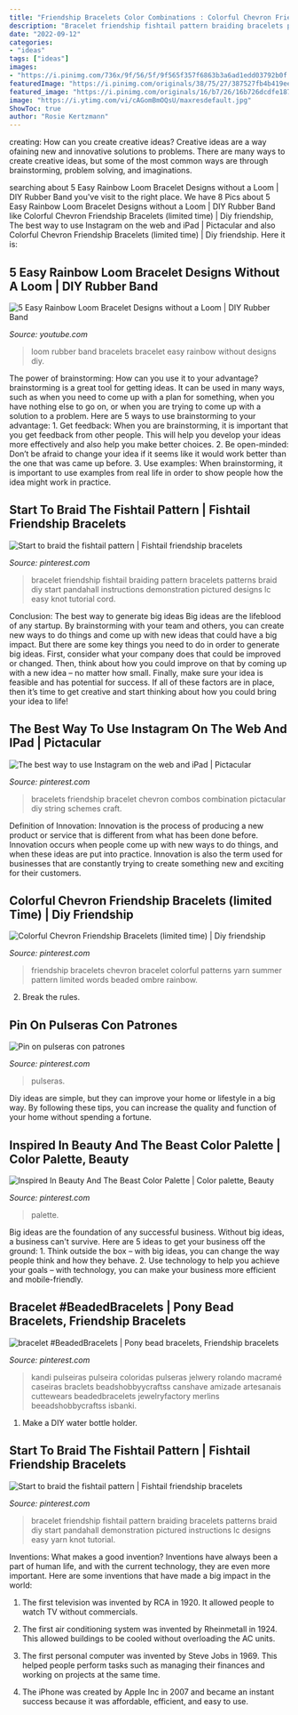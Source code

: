 ```yaml
---
title: "Friendship Bracelets Color Combinations : Colorful Chevron Friendship Bracelets (limited Time)"
description: "Bracelet friendship fishtail pattern braiding bracelets patterns braid diy start pandahall demonstration pictured instructions lc designs easy yarn knot tutorial"
date: "2022-09-12"
categories:
- "ideas"
tags: ["ideas"]
images:
- "https://i.pinimg.com/736x/9f/56/5f/9f565f357f6863b3a6ad1edd03792b0f.jpg"
featuredImage: "https://i.pinimg.com/originals/38/75/27/387527fb4b419ee46218ad362efda379.jpg"
featured_image: "https://i.pinimg.com/originals/16/b7/26/16b726dcdfe187f53a58a193410fa9e7.jpg"
image: "https://i.ytimg.com/vi/cAGomBmOQsU/maxresdefault.jpg"
ShowToc: true
author: "Rosie Kertzmann"
---
```



creating: How can you create creative ideas?
Creative ideas are a way ofaining new and innovative solutions to problems. There are many ways to create creative ideas, but some of the most common ways are through brainstorming, problem solving, and imaginations.

	

		
searching about 5 Easy Rainbow Loom Bracelet Designs without a Loom | DIY Rubber Band you've visit to the right place. We have 8 Pics about 5 Easy Rainbow Loom Bracelet Designs without a Loom | DIY Rubber Band like Colorful Chevron Friendship Bracelets (limited time) | Diy friendship, The best way to use Instagram on the web and iPad | Pictacular and also Colorful Chevron Friendship Bracelets (limited time) | Diy friendship. Here it is:
		
    
## 5 Easy Rainbow Loom Bracelet Designs Without A Loom | DIY Rubber Band

<img loading=lazy src="https://i.ytimg.com/vi/cAGomBmOQsU/maxresdefault.jpg" onerror="this.onerror=null;this.src='https://tse1.mm.bing.net/th?id=OIP.QwYdDz9cwRqFfuZkrPJGnAHaEK&amp;pid=15.1';" alt="5 Easy Rainbow Loom Bracelet Designs without a Loom | DIY Rubber Band">

_Source: youtube.com_

>loom rubber band bracelets bracelet easy rainbow without designs diy. 

	

The power of brainstorming: How can you use it to your advantage?
brainstorming is a great tool for getting ideas. It can be used in many ways, such as when you need to come up with a plan for something, when you have nothing else to go on, or when you are trying to come up with a solution to a problem. Here are 5 ways to use brainstorming to your advantage: 1. Get feedback: When you are brainstorming, it is important that you get feedback from other people. This will help you develop your ideas more effectively and also help you make better choices. 2. Be open-minded: Don’t be afraid to change your idea if it seems like it would work better than the one that was came up before. 3. Use examples: When brainstorming, it is important to use examples from real life in order to show people how the idea might work in practice. 
    
## Start To Braid The Fishtail Pattern | Fishtail Friendship Bracelets

<img loading=lazy src="https://i.pinimg.com/736x/95/d9/c1/95d9c1f0c0fa4386f3d5791a89fb9f49--fishtail-friendship-bracelets-friendship-bracelet-patterns.jpg" onerror="this.onerror=null;this.src='https://tse3.mm.bing.net/th?id=OIP.4k-79h3AzSYqex7DHJly7gEsDI&amp;pid=15.1';" alt="Start to braid the fishtail pattern | Fishtail friendship bracelets">

_Source: pinterest.com_

>bracelet friendship fishtail braiding pattern bracelets patterns braid diy start pandahall instructions demonstration pictured designs lc easy knot tutorial cord. 

	

Conclusion: The best way to generate big ideas
Big ideas are the lifeblood of any startup. By brainstorming with your team and others, you can create new ways to do things and come up with new ideas that could have a big impact. But there are some key things you need to do in order to generate big ideas. First, consider what your company does that could be improved or changed. Then, think about how you could improve on that by coming up with a new idea – no matter how small. Finally, make sure your idea is feasible and has potential for success. If all of these factors are in place, then it’s time to get creative and start thinking about how you could bring your idea to life!

    
## The Best Way To Use Instagram On The Web And IPad | Pictacular

<img loading=lazy src="https://i.pinimg.com/originals/38/75/27/387527fb4b419ee46218ad362efda379.jpg" onerror="this.onerror=null;this.src='https://tse1.mm.bing.net/th?id=OIP.0VAfvuCuPXfxSA_JO-0ekwHaHa&amp;pid=15.1';" alt="The best way to use Instagram on the web and iPad | Pictacular">

_Source: pinterest.com_

>bracelets friendship bracelet chevron combos combination pictacular diy string schemes craft. 

	

Definition of Innovation:
Innovation is the process of producing a new product or service that is different from what has been done before. Innovation occurs when people come up with new ways to do things, and when these ideas are put into practice. Innovation is also the term used for businesses that are constantly trying to create something new and exciting for their customers.

    
## Colorful Chevron Friendship Bracelets (limited Time) | Diy Friendship

<img loading=lazy src="https://i.pinimg.com/originals/16/b7/26/16b726dcdfe187f53a58a193410fa9e7.jpg" onerror="this.onerror=null;this.src='https://tse2.mm.bing.net/th?id=OIP.va5npyEvFYjKZBZWp8UqNgHaM6&amp;pid=15.1';" alt="Colorful Chevron Friendship Bracelets (limited time) | Diy friendship">

_Source: pinterest.com_

>friendship bracelets chevron bracelet colorful patterns yarn summer pattern limited words beaded ombre rainbow. 

	

2. Break the rules.

    
## Pin On Pulseras Con Patrones

<img loading=lazy src="https://i.pinimg.com/736x/72/de/1b/72de1bd1f99362d80ffdb01d41adef04.jpg" onerror="this.onerror=null;this.src='https://tse4.mm.bing.net/th?id=OIP.YnISxtt-S73CaXVagF_u8wAAAA&amp;pid=15.1';" alt="Pin on pulseras con patrones">

_Source: pinterest.com_

>pulseras. 

	

Diy ideas are simple, but they can improve your home or lifestyle in a big way. By following these tips, you can increase the quality and function of your home without spending a fortune.

    
## Inspired In Beauty And The Beast Color Palette | Color Palette, Beauty

<img loading=lazy src="https://i.pinimg.com/736x/9f/56/5f/9f565f357f6863b3a6ad1edd03792b0f.jpg" onerror="this.onerror=null;this.src='https://tse1.mm.bing.net/th?id=OIP.lhoc5ZwOXSp1IterODGrWAHaE8&amp;pid=15.1';" alt="Inspired In Beauty And The Beast Color Palette | Color palette, Beauty">

_Source: pinterest.com_

>palette. 

	

Big ideas are the foundation of any successful business. Without big ideas, a business can't survive. Here are 5 ideas to get your business off the ground: 1. Think outside the box – with big ideas, you can change the way people think and how they behave. 2. Use technology to help you achieve your goals – with technology, you can make your business more efficient and mobile-friendly. 
    
## Bracelet #BeadedBracelets | Pony Bead Bracelets, Friendship Bracelets

<img loading=lazy src="https://i.pinimg.com/originals/0c/2b/bf/0c2bbf1b20e42eeec8a877a4f751d886.jpg" onerror="this.onerror=null;this.src='https://tse2.mm.bing.net/th?id=OIP.SrlX_06FO06DfXzzbDwmVwHaNO&amp;pid=15.1';" alt="bracelet #BeadedBracelets | Pony bead bracelets, Friendship bracelets">

_Source: pinterest.com_

>kandi pulseiras pulseira coloridas pulseras jelwery rolando macramé caseiras braclets beadshobbyycraftss canshave amizade artesanais cuttewears beadedbracelets jewelryfactory merlins beeadshobbycraftss isbanki. 

	

1. Make a DIY water bottle holder.

    
## Start To Braid The Fishtail Pattern | Fishtail Friendship Bracelets

<img loading=lazy src="https://i.pinimg.com/originals/95/d9/c1/95d9c1f0c0fa4386f3d5791a89fb9f49.jpg" onerror="this.onerror=null;this.src='https://tse3.mm.bing.net/th?id=OIP.iq1LX9MlzLV9BlQBAZGPEgHaE8&amp;pid=15.1';" alt="Start to braid the fishtail pattern | Fishtail friendship bracelets">

_Source: pinterest.com_

>bracelet friendship fishtail pattern braiding bracelets patterns braid diy start pandahall demonstration pictured instructions lc designs easy yarn knot tutorial. 

	

Inventions: What makes a good invention?
Inventions have always been a part of human life, and with the current technology, they are even more important. Here are some inventions that have made a big impact in the world:
1. The first television was invented by RCA in 1920. It allowed people to watch TV without commercials.

2. The first air conditioning system was invented by Rheinmetall in 1924. This allowed buildings to be cooled without overloading the AC units.

3. The first personal computer was invented by Steve Jobs in 1969. This helped people perform tasks such as managing their finances and working on projects at the same time.

4. The iPhone was created by Apple Inc in 2007 and became an instant success because it was affordable, efficient, and easy to use.

